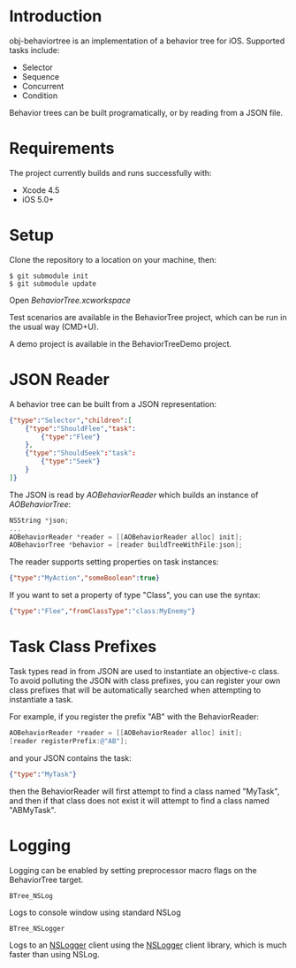 # Introduction

obj-behaviortree is an implementation of a behavior tree for iOS. Supported tasks include:

* Selector
* Sequence
* Concurrent
* Condition

Behavior trees can be built programatically, or by reading from a JSON file.

# Requirements

The project currently builds and runs successfully with:

* Xcode 4.5
* iOS 5.0+

# Setup

Clone the repository to a location on your machine, then:

```
$ git submodule init
$ git submodule update
```

Open _BehaviorTree.xcworkspace_

Test scenarios are available in the BehaviorTree project, which can be run in the usual way (CMD+U).

A demo project is available in the BehaviorTreeDemo project.

# JSON Reader

A behavior tree can be built from a JSON representation:

```json
{"type":"Selector","children":[
    {"type":"ShouldFlee","task":
    	{"type":"Flee"}
	},
	{"type":"ShouldSeek":"task":
		{"type":"Seek"}
	}
]}
```

The JSON is read by _AOBehaviorReader_ which builds an instance of _AOBehaviorTree_:

```objective-c
NSString *json;
...
AOBehaviorReader *reader = [[AOBehaviorReader alloc] init];
AOBehaviorTree *behavior = [reader buildTreeWithFile:json];
```

The reader supports setting properties on task instances:

```json
{"type":"MyAction","someBoolean":true}
```

If you want to set a property of type "Class", you can use the syntax:

```json
{"type":"Flee","fromClassType":"class:MyEnemy"}
```

# Task Class Prefixes

Task types read in from JSON are used to instantiate an objective-c class. To avoid polluting the JSON with class prefixes, you can register your own class prefixes that will be automatically searched when attempting to instantiate a task.

For example, if you register the prefix "AB" with the BehaviorReader:

```objective-c
AOBehaviorReader *reader = [[AOBehaviorReader alloc] init];
[reader registerPrefix:@"AB"];
```

and your JSON contains the task:

```json
{"type":"MyTask"}
```

then the BehaviorReader will first attempt to find a class named "MyTask", and then if that class does not exist it will attempt to find a class named "ABMyTask".

# Logging

Logging can be enabled by setting preprocessor macro flags on the BehaviorTree target.

    BTree_NSLog

Logs to console window using standard NSLog
 
    BTree_NSLogger
    
Logs to an [NSLogger] client using the [NSLogger] client library, which is much faster than using NSLog.

[NSLogger]: https://github.com/fpillet/NSLogger
